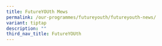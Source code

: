```yaml
---
title: FutureYOUth Mews
permalink: /our-programmes/futureyouth/futureyouth-news/
variant: tiptap
description: ""
third_nav_title: FutureYOUth
---
```

